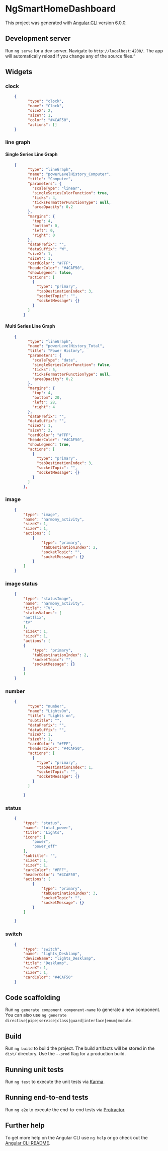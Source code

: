 # NgSmartHomeDashboard

This project was generated with [Angular CLI](https://github.com/angular/angular-cli) version 6.0.0.

## Development server

Run `ng serve` for a dev server. Navigate to `http://localhost:4200/`. The app will automatically reload if you change any of the source files.^

## Widgets

### clock

```json
    {
          "type": "clock",
          "name": "Clock",
          "sizeX": 2,
          "sizeY": 1,
          "color": "#4CAF50",
          "actions": []
    }
```

### line graph

#### Single Series Line Graph

```json
    {
          "type": "lineGraph",
          "name": "powerLevelHistory_Computer",
          "title": "Computer",
          "parameters": {
            "scaleType": "linear",
            "singleSeriesColorFunction": true,
            "ticks": 4,
            "ticksFormatterFunctionType": null,
            "areaOpacity": 0.2
          },
          "margins": {
            "top": 4,
            "bottom": 0,
            "left": 0,
            "right": 0
          },
          "dataPrefix": "",
          "dataSuffix": "W",
          "sizeX": 1,
          "sizeY": 1,
          "cardColor": "#FFF",
          "headerColor": "#4CAF50",
          "showLegend": false,
          "actions": [
            {
              "type": "primary",
              "tabDestinationIndex": 3,
              "socketTopic": "",
              "socketMessage": {}
            }
          ]
        }
```


#### Multi Series Line Graph

```json
    {
          "type": "lineGraph",
          "name": "powerLevelHistory_Total",
          "title": "Power History",
          "parameters": {
            "scaleType": "date",
            "singleSeriesColorFunction": false,
            "ticks": 5,
            "ticksFormatterFunctionType": null,
            "areaOpacity": 0.2
          },
          "margins": {
            "top": 4,
            "bottom": 20,
            "left": 28,
            "right": 4
          },
          "dataPrefix": "",
          "dataSuffix": "",
          "sizeX": 1,
          "sizeY": 2,
          "cardColor": "#FFF",
          "headerColor": "#4CAF50",
          "showLegend": true,
          "actions": [
            {
              "type": "primary",
              "tabDestinationIndex": 3,
              "socketTopic": "",
              "socketMessage": {}
            }
          ]
        }, 
```


### image

```json
    {
        "type": "image",
        "name": "harmony_activity",
        "sizeX": 1,
        "sizeY": 1,
        "actions": [
            {
                "type": "primary",
                "tabDestinationIndex": 2,
                "socketTopic": "",
                "socketMessage": {}
            }
        ]
    }
```

### image status

```json
    {
        "type": "statusImage",
        "name": "harmony_activity",
        "title": "TV",
        "statusValues": [
        "netflix",
        "tv"
        ],
        "sizeX": 1,
        "sizeY": 1,
        "actions": [
        {
            "type": "primary",
            "tabDestinationIndex": 2,
            "socketTopic": "",
            "socketMessage": {}
        }
        ]
    }
```

### number

```json
    {
          "type": "number",
          "name": "LightsOn",
          "title": "Lights on",
          "subtitle": "",
          "dataPrefix": "",
          "dataSuffix": "",
          "sizeX": 1,
          "sizeY": 1,
          "cardColor": "#FFF",
          "headerColor": "#4CAF50",
          "actions": [
            {
              "type": "primary",
              "tabDestinationIndex": 1,
              "socketTopic": "",
              "socketMessage": {}
            }
          ]

        }
```

### status

```json
    {
        "type": "status",
        "name": "total_power",
        "title": "Lights",
        "icons": [
            "power",
            "power_off"
        ],
        "subtitle": "",
        "sizeX": 1,
        "sizeY": 1,
        "cardColor": "#FFF",
        "headerColor": "#4CAF50",
        "actions": [
            {
                "type": "primary",
                "tabDestinationIndex": 3,
                "socketTopic": "",
                "socketMessage": {}
            }
        ]

    }
```

### switch

```json
    {
        "type": "switch",
        "name": "lights_Desklamp",
        "deviceName": "lights_Desklamp",
        "title": "Desklamp",
        "sizeX": 1,
        "sizeY": 1,
        "cardColor": "#4CAF50"
    }
```

## Code scaffolding

Run `ng generate component component-name` to generate a new component. You can also use `ng generate directive|pipe|service|class|guard|interface|enum|module`.

## Build

Run `ng build` to build the project. The build artifacts will be stored in the `dist/` directory. Use the `--prod` flag for a production build.

## Running unit tests

Run `ng test` to execute the unit tests via [Karma](https://karma-runner.github.io).

## Running end-to-end tests

Run `ng e2e` to execute the end-to-end tests via [Protractor](http://www.protractortest.org/).

## Further help

To get more help on the Angular CLI use `ng help` or go check out the [Angular CLI README](https://github.com/angular/angular-cli/blob/master/README.md).
